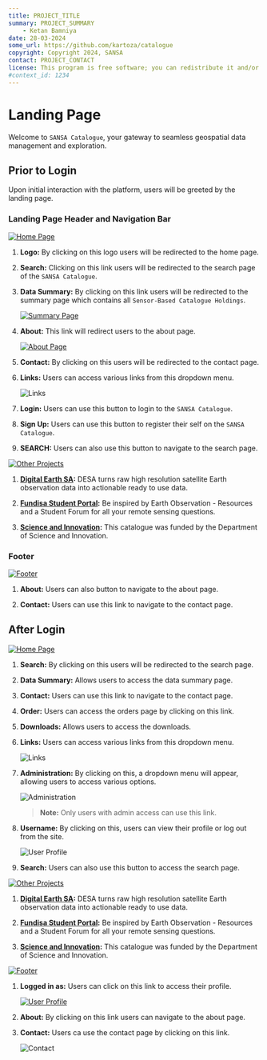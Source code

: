 ```yaml
---
title: PROJECT_TITLE
summary: PROJECT_SUMMARY
    - Ketan Bamniya
date: 28-03-2024
some_url: https://github.com/kartoza/catalogue
copyright: Copyright 2024, SANSA
contact: PROJECT_CONTACT
license: This program is free software; you can redistribute it and/or modify it under the terms of the GNU Affero General Public License as published by the Free Software Foundation; either version 3 of the License, or (at your option) any later version.
#context_id: 1234
---
```


# Landing Page

Welcome to `SANSA Catalogue`, your gateway to seamless geospatial data management and exploration.

## Prior to Login

Upon initial interaction with the platform, users will be greeted by the landing page.

### Landing Page Header and Navigation Bar

[![Home Page](./img/landing-img-1.png)](./img/landing-img-1.png)

1. **Logo:** By clicking on this logo users will be redirected to the home page.

2. **Search:** Clicking on this link users will be redirected to the search page of the `SANSA Catalogue`.

3. **Data Summary:** By clicking on this link users will be redirected to the summary page which contains all `Sensor-Based Catalogue Holdings`.

    [![Summary Page](./img/landing-img-2.png)](./img/landing-img-2.png)

4. **About:** This link will redirect users to the about page.

    [![About Page](./img/landing-img-3.png)](./img/landing-img-3.png)

5. **Contact:** By clicking on this users will be redirected to the contact page.

6. **Links:** Users can access various links from this dropdown menu.

    ![Links](./img/landing-img-4.png)

7. **Login:** Users can use this button to login to the `SANSA Catalogue`.

8. **Sign Up:** Users can use this button to register their self on the `SANSA Catalogue`.

9. **SEARCH:** Users can also use this button to navigate to the search page.

[![Other Projects](./img/landing-img-5.png)](./img/landing-img-5.png)

1. **[Digital Earth SA](https://desa.sansa.org.za/):** DESA turns raw high resolution satellite Earth observation data into actionable ready to use data.

2. **[Fundisa Student Portal](http://fundisa.sansa.org.za/):** Be inspired by Earth Observation - Resources and a Student Forum for all your remote sensing questions.

3. **[Science and Innovation](https://www.dsti.gov.za/):** This catalogue was funded by the Department of Science and Innovation.

### Footer

[![Footer](./img/landing-img-6.png)](./img/landing-img-6.png)

1. **About:** Users can also button to navigate to the about page.

2. **Contact:** Users can use this link to navigate to the contact page.

## After Login

[![Home Page](./img/landing-img-7.png)](./img/landing-img-7.png)

1. **Search:** By clicking on this users will be redirected to the search page.

2. **Data Summary:** Allows users to access the data summary page.

3. **Contact:** Users can use this link to navigate to the contact page.

4. **Order:** Users can access the orders page by clicking on this link.

5. **Downloads:** Allows users to access the downloads.

6. **Links:** Users can access various links from this dropdown menu.

    ![Links](./img/landing-img-4.png)

7. **Administration:** By clicking on this, a dropdown menu will appear, allowing users to access various options.

    ![Administration](./img/landing-img-8.png)

    > **Note:** Only users with admin access can use this link.

8. **Username:** By clicking on this, users can view their profile or log out from the site.

    ![User Profile](./img/landing-img-9.png)

9. **Search:** Users can also use this button to access the search page.

[![Other Projects](./img/landing-img-5.png)](./img/landing-img-5.png)

1. **[Digital Earth SA](https://desa.sansa.org.za/):** DESA turns raw high resolution satellite Earth observation data into actionable ready to use data.

2. **[Fundisa Student Portal](http://fundisa.sansa.org.za/):** Be inspired by Earth Observation - Resources and a Student Forum for all your remote sensing questions.

3. **[Science and Innovation](https://www.dsti.gov.za/):** This catalogue was funded by the Department of Science and Innovation.

[![Footer](./img/landing-img-10.png)](./img/landing-img-10.png)

1. **Logged in as:** Users can click on this link to access their profile.

    [![User Profile](./img/landing-img-11.png)](./img/landing-img-11.png)

2. **About:** By clicking on this link users can navigate to the about page.

3. **Contact:** Users ca use the contact page by clicking on this link.

    ![Contact](./img/landing-img-12.png)
    
